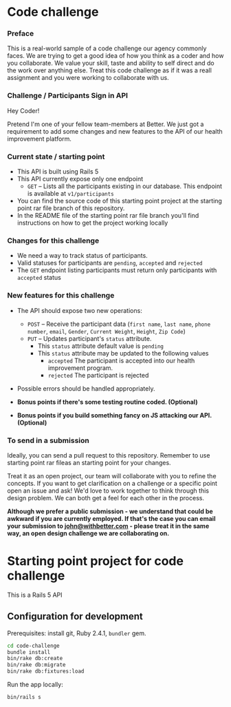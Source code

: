 # Code challenge

### Preface
This is a real-world sample of a code challenge our agency commonly faces. We are trying to get a good idea of how you think as a coder and how you collaborate. We value your skill, taste and ability to self direct and do the work over anything else. Treat this code challenge as if it was a reall assignment and you were working to collaborate with us. 

### Challenge / Participants Sign in API

Hey Coder!

Pretend I'm one of your fellow team-members at Better. We just got a requirement to add some changes and new features to the API of our health improvement platform.

### Current state / starting point

- This API is built using Rails 5
- This API currently expose only one endpoint
  - `GET` – Lists all the participants existing in our database. This endpoint is available at `v1/participants`
- You can find the source code of this starting point project at the starting point rar file branch of this repository.
- In the README file of the starting point rar file branch you'll find instructions on how to get the project working locally

### Changes for this challenge

- We need a way to track status of participants.
- Valid statuses for participants are `pending`, `accepted` and `rejected`
- The `GET` endpoint listing participants must return only participants with `accepted` status

### New features for this challenge

- The API should expose two new operations:

  - `POST` – Receive the participant data (`first name`, `last name`, `phone number`, `email`, `Gender`, `Current Weight`, `Height`, `Zip Code`)
  - `PUT` – Updates participant's `status` attribute.
    - This `status` attribute default value is `pending`
    - This `status` attribute may be updated to the following values
      - `accepted` The participant is accepted into our health improvement program.
      - `rejected` The participant is rejected

- Possible errors should be handled appropriately.
- **Bonus points if there's some testing routine coded. (Optional)**
- **Bonus points if you build something fancy on JS attacking our API. (Optional)**


### To send in a submission

Ideally, you can send a pull request to this repository. Remember to use starting point rar fileas an starting point for your changes.

Treat it as an open project, our team will collaborate with you to refine the concepts. If you want to get clarification on a challenge or a specific point open an issue and ask! We'd love to work together to think through this design problem. We can both get a feel for each other in the process.

**Although we prefer a public submission - we understand that could be awkward if you are currently employed. If that's the case you can email your submission to john@withbetter.com - please treat it in the same way, an open design challenge we are collaborating on.**

# Starting point project for code challenge

This is a Rails 5 API

## Configuration for development

Prerequisites: install git, Ruby 2.4.1, `bundler` gem.

```bash
cd code-challenge
bundle install
bin/rake db:create
bin/rake db:migrate
bin/rake db:fixtures:load
```

Run the app locally:

```bash
bin/rails s
```

